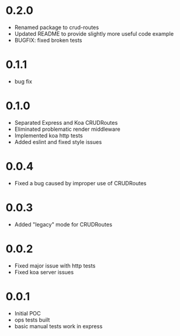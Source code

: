 # 0.2.0
+ Renamed package to crud-routes
+ Updated README to provide slightly more useful code example
+ BUGFIX: fixed broken tests

# 0.1.1
* bug fix

# 0.1.0
* Separated Express and Koa CRUDRoutes
* Eliminated problematic render middleware
* Implemented koa http tests
* Added eslint and fixed style issues

# 0.0.4
* Fixed a bug caused by improper use of CRUDRoutes

# 0.0.3
* Added "legacy" mode for CRUDRoutes

# 0.0.2
* Fixed major issue with http tests
* Fixed koa server issues

# 0.0.1
* Initial POC
* ops tests built
* basic manual tests work in express